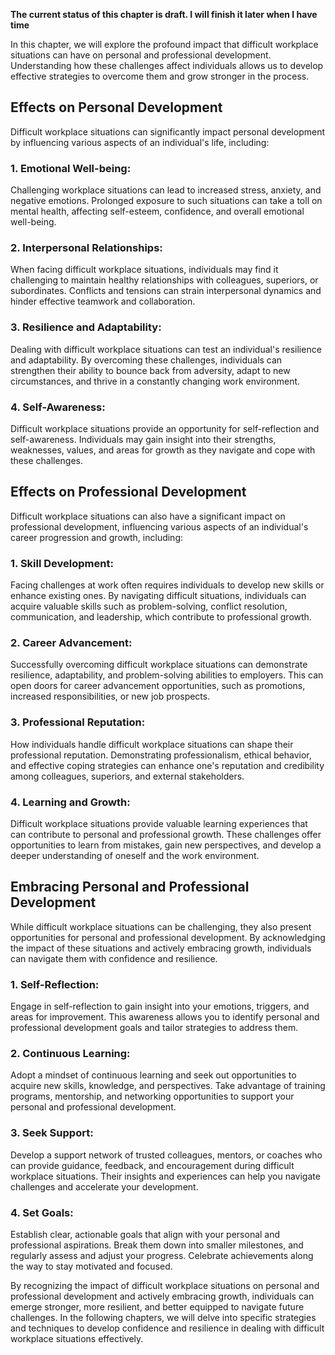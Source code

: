**The current status of this chapter is draft. I will finish it later when I have time**

In this chapter, we will explore the profound impact that difficult workplace situations can have on personal and professional development. Understanding how these challenges affect individuals allows us to develop effective strategies to overcome them and grow stronger in the process.

Effects on Personal Development
-------------------------------

Difficult workplace situations can significantly impact personal development by influencing various aspects of an individual's life, including:

### 1. Emotional Well-being:

Challenging workplace situations can lead to increased stress, anxiety, and negative emotions. Prolonged exposure to such situations can take a toll on mental health, affecting self-esteem, confidence, and overall emotional well-being.

### 2. Interpersonal Relationships:

When facing difficult workplace situations, individuals may find it challenging to maintain healthy relationships with colleagues, superiors, or subordinates. Conflicts and tensions can strain interpersonal dynamics and hinder effective teamwork and collaboration.

### 3. Resilience and Adaptability:

Dealing with difficult workplace situations can test an individual's resilience and adaptability. By overcoming these challenges, individuals can strengthen their ability to bounce back from adversity, adapt to new circumstances, and thrive in a constantly changing work environment.

### 4. Self-Awareness:

Difficult workplace situations provide an opportunity for self-reflection and self-awareness. Individuals may gain insight into their strengths, weaknesses, values, and areas for growth as they navigate and cope with these challenges.

Effects on Professional Development
-----------------------------------

Difficult workplace situations can also have a significant impact on professional development, influencing various aspects of an individual's career progression and growth, including:

### 1. Skill Development:

Facing challenges at work often requires individuals to develop new skills or enhance existing ones. By navigating difficult situations, individuals can acquire valuable skills such as problem-solving, conflict resolution, communication, and leadership, which contribute to professional growth.

### 2. Career Advancement:

Successfully overcoming difficult workplace situations can demonstrate resilience, adaptability, and problem-solving abilities to employers. This can open doors for career advancement opportunities, such as promotions, increased responsibilities, or new job prospects.

### 3. Professional Reputation:

How individuals handle difficult workplace situations can shape their professional reputation. Demonstrating professionalism, ethical behavior, and effective coping strategies can enhance one's reputation and credibility among colleagues, superiors, and external stakeholders.

### 4. Learning and Growth:

Difficult workplace situations provide valuable learning experiences that can contribute to personal and professional growth. These challenges offer opportunities to learn from mistakes, gain new perspectives, and develop a deeper understanding of oneself and the work environment.

Embracing Personal and Professional Development
-----------------------------------------------

While difficult workplace situations can be challenging, they also present opportunities for personal and professional development. By acknowledging the impact of these situations and actively embracing growth, individuals can navigate them with confidence and resilience.

### 1. Self-Reflection:

Engage in self-reflection to gain insight into your emotions, triggers, and areas for improvement. This awareness allows you to identify personal and professional development goals and tailor strategies to address them.

### 2. Continuous Learning:

Adopt a mindset of continuous learning and seek out opportunities to acquire new skills, knowledge, and perspectives. Take advantage of training programs, mentorship, and networking opportunities to support your personal and professional development.

### 3. Seek Support:

Develop a support network of trusted colleagues, mentors, or coaches who can provide guidance, feedback, and encouragement during difficult workplace situations. Their insights and experiences can help you navigate challenges and accelerate your development.

### 4. Set Goals:

Establish clear, actionable goals that align with your personal and professional aspirations. Break them down into smaller milestones, and regularly assess and adjust your progress. Celebrate achievements along the way to stay motivated and focused.

By recognizing the impact of difficult workplace situations on personal and professional development and actively embracing growth, individuals can emerge stronger, more resilient, and better equipped to navigate future challenges. In the following chapters, we will delve into specific strategies and techniques to develop confidence and resilience in dealing with difficult workplace situations effectively.

